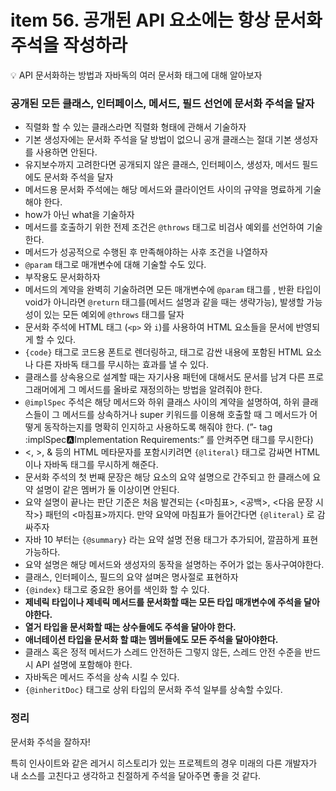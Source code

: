 # item 56. 공개된 API 요소에는 항상 문서화 주석을 작성하라

<aside>
💡 API 문서화하는 방법과 자바독의 여러 문서화 태그에 대해 알아보자

</aside>

### 공개된 모든 클래스, 인터페이스, 메서드, 필드 선언에 문서화 주석을 달자

- 직렬화 할 수 있는 클래스라면 직렬화 형태에 관해서 기술하자
- 기본 생성자에는 문서화 주석을 달 방법이 없으니 공개 클래스는 절대 기본 생성자를 사용하면 안된다.
- 유지보수까지 고려한다면 공개되지 않은 클래스, 인터페이스, 생성자, 메서드 필드에도 문서화 주석을 달자
- 메서드용 문서화 주석에는 해당 메서드와 클라이언트 사이의 규약을 명료하게 기술해야 한다.
- how가 아닌 what을 기술하자
- 메서드를 호출하기 위한 전제 조건은 `@throws` 태그로 비검사 예외를 선언하여 기술한다.
- 메서드가 성공적으로 수행된 후 만족해야하는 사후 조건을 나열하자
- `@param` 태그로 매개변수에 대해 기술할 수도 있다.
- 부작용도 문서화하자
- 메서드의 계약을 완벽히 기술하려면 모든 매개변수에 `@param` 태그를 , 반환 타입이 void가 아니라면 `@return` 태그를(메서드 설명과 같을 때는 생략가능), 발생할 가능성이 있는 모든 예외에 `@throws` 태그를 달자
- 문서화 주석에 HTML 태그 (`<p>` 와 `i`)를 사용하여 HTML 요소들을 문서에 반영되게 할 수 있다.
- `{code}` 태그로 코드용 폰트로 렌더링하고, 태그로 감싼 내용에 포함된 HTML 요소나 다른 자바독 태그를 무시하는 효과를 낼 수 있다.
- 클래스를 상속용으로 설계할 때는 자기사용 패턴에 대해서도 문서를 남겨 다른 프로그래머에게 그 메서드를 올바로 재정의하는 방법을 알려줘야 한다.
- `@implSpec` 주석은 해당 메서드와 하위 클래스 사이의 계약을 설명하여, 하위 클래스들이 그 메서드를 상속하거나 super 키워드를 이용해 호출할 때 그 메서드가 어떻게 동작하는지를 명확히 인지하고 사용하도록 해줘야 한다. (”- tag :implSpec:a:Implementation Requirements:” 를 안켜주면 태그를 무시한다)
- <, >, & 등의 HTML 메타문자를 포함시키려면 `{@literal}` 태그로 감싸면 HTML이나 자바독 태그를 무시하게 해준다.
- 문서화 주석의 첫 번째 문장은 해당 요소의 요약 설명으로 간주되고 한 클래스에 요약 설명이 같은 멤버가 둘 이상이면 안된다.
- 요약 설명이 끝나는 판단 기준은 처음 발견되는 {<마침표>, <공백>, <다음 문장 시작>} 패턴의 <마침표>까지다. 만약 요약에 마침표가 들어간다면 `{@literal}` 로 감싸주자
- 자바 10 부터는 `{@summary}` 라는 요약 설명 전용 태그가 추가되어, 깔끔하게 표현가능하다.
- 요약 설명은 해당 메서드와 생성자의 동작을 설명하는 주어가 없는 동사구여야한다.
- 클래스, 인터페이스, 필드의 요약 설며은 명사절로 표현하자
- `{@index}` 태그로 중요한 용어를 색인화 할 수 있다.
- **제네릭 타입이나 제네릭 메서드를 문서화할 때는 모든 타입 매개변수에 주석을 달아야한다.**
- **열거 타입을 문서화할 때는 상수들에도 주석을 달아야 한다.**
- **애너테이션 타입을 문서화 할 떄는 멤버들에도 모든 주석을 달아야한다.**
- 클래스 혹은 정적 메서드가 스레드 안전하든 그렇지 않든, 스레드 안전 수준을 반드시 API 설명에 포함해야 한다.
- 자바독은 메서드 주석을 상속 시킬 수 있다.
- `{@inheritDoc}` 태그로 상위 타입의 문서화 주석 일부를 상속할 수있다.

### 정리

문서화 주석을 잘하자!

특히 인사이트와 같은 레거시 히스토리가 있는 프로젝트의 경우 미래의 다른 개발자가 내 소스를 고친다고 생각하고 친절하게 주석을 달아주면 좋을 것 같다.